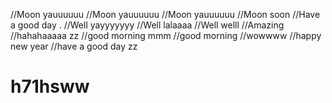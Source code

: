//Moon yauuuuuu
//Moon yauuuuuu
//Moon yauuuuuu
//Moon soon
//Have a good day .
//Well yayyyyyyy
//Well lalaaaa
//Well welll
//Amazing
//hahahaaaaa zz
//good morning mmm
//good morning
//wowwww
//happy new year
//have a good day zz
# h71hsww

